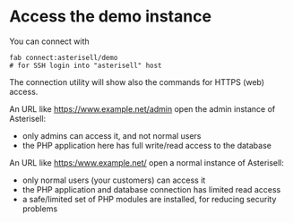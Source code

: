 # Access the demo instance

You can connect with 

```
fab connect:asterisell/demo
# for SSH login into "asterisell" host
```

The connection utility will show also the commands for HTTPS (web) access.

An URL like <https://www.example.net/admin> open the admin instance of
Asterisell:

  - only admins can access it, and not normal users
  - the PHP application here has full write/read access to the database

An URL like <https:/www.example.net/> open a normal instance of
Asterisell:

  - only normal users (your customers) can access it
  - the PHP application and database connection has limited read access
  - a safe/limited set of PHP modules are installed, for reducing security problems


